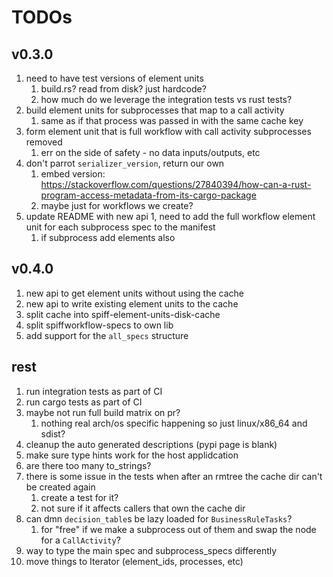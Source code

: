 # TODOs

## v0.3.0

1. need to have test versions of element units
   1. build.rs? read from disk? just hardcode?
   1. how much do we leverage the integration tests vs rust tests?
1. build element units for subprocesses that map to a call activity
   1. same as if that process was passed in with the same cache key
1. form element unit that is full workflow with call activity subprocesses removed
   1. err on the side of safety - no data inputs/outputs, etc
1. don't parrot `serializer_version`, return our own
   1. embed version: https://stackoverflow.com/questions/27840394/how-can-a-rust-program-access-metadata-from-its-cargo-package
   1. maybe just for workflows we create?
1. update README with new api
1, need to add the full workflow element unit for each subprocess spec to the manifest
   1. if subprocess add elements also

## v0.4.0

1. new api to get element units without using the cache
1. new api to write existing element units to the cache
1. split cache into spiff-element-units-disk-cache
1. split spiffworkflow-specs to own lib
1. add support for the `all_specs` structure

## rest

1. run integration tests as part of CI
1. run cargo tests as part of CI
1. maybe not run full build matrix on pr?
   1. nothing real arch/os specific happening so just linux/x86_64 and sdist?
1. cleanup the auto generated descriptions (pypi page is blank)
1. make sure type hints work for the host applidcation
1. are there too many to_strings?
1. there is some issue in the tests when after an rmtree the cache dir can't be created again
   1. create a test for it?
   1. not sure if it affects callers that own the cache dir
1. can dmn `decision_table`s be lazy loaded for `BusinessRuleTasks`?
   1. for "free" if we make a subprocess out of them and swap the node for a `CallActivity`?
1. way to type the main spec and subprocess_specs differently
1. move things to Iterator (element_ids, processes, etc)